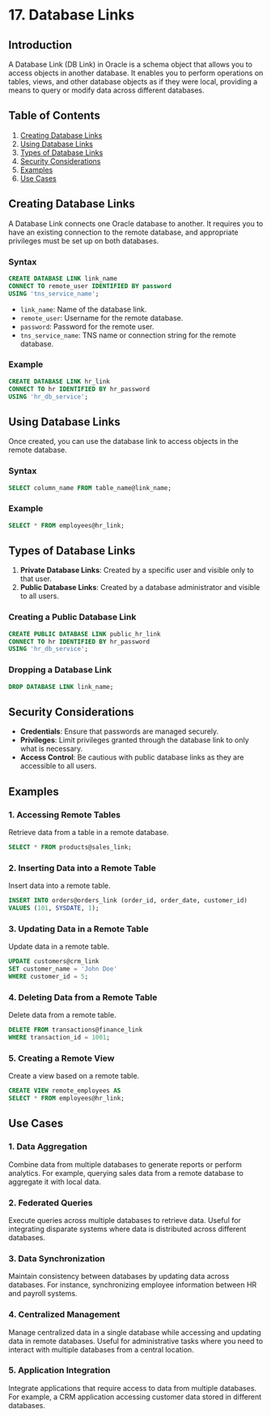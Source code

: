 # 17. Database Links

## Introduction

A Database Link (DB Link) in Oracle is a schema object that allows you to access objects in another database. It enables you to perform operations on tables, views, and other database objects as if they were local, providing a means to query or modify data across different databases.

## Table of Contents

1. [Creating Database Links](#creating-database-links)
2. [Using Database Links](#using-database-links)
3. [Types of Database Links](#types-of-database-links)
4. [Security Considerations](#security-considerations)
5. [Examples](#examples)
6. [Use Cases](#use-cases)

## Creating Database Links

A Database Link connects one Oracle database to another. It requires you to have an existing connection to the remote database, and appropriate privileges must be set up on both databases.

### Syntax

```sql
CREATE DATABASE LINK link_name
CONNECT TO remote_user IDENTIFIED BY password
USING 'tns_service_name';
```

- `link_name`: Name of the database link.
- `remote_user`: Username for the remote database.
- `password`: Password for the remote user.
- `tns_service_name`: TNS name or connection string for the remote database.

### Example

```sql
CREATE DATABASE LINK hr_link
CONNECT TO hr IDENTIFIED BY hr_password
USING 'hr_db_service';
```

## Using Database Links

Once created, you can use the database link to access objects in the remote database.

### Syntax

```sql
SELECT column_name FROM table_name@link_name;
```

### Example

```sql
SELECT * FROM employees@hr_link;
```

## Types of Database Links

1. **Private Database Links**: Created by a specific user and visible only to that user.
2. **Public Database Links**: Created by a database administrator and visible to all users.

### Creating a Public Database Link

```sql
CREATE PUBLIC DATABASE LINK public_hr_link
CONNECT TO hr IDENTIFIED BY hr_password
USING 'hr_db_service';
```

### Dropping a Database Link

```sql
DROP DATABASE LINK link_name;
```

## Security Considerations

- **Credentials**: Ensure that passwords are managed securely.
- **Privileges**: Limit privileges granted through the database link to only what is necessary.
- **Access Control**: Be cautious with public database links as they are accessible to all users.

## Examples

### 1. Accessing Remote Tables

Retrieve data from a table in a remote database.

```sql
SELECT * FROM products@sales_link;
```

### 2. Inserting Data into a Remote Table

Insert data into a remote table.

```sql
INSERT INTO orders@orders_link (order_id, order_date, customer_id)
VALUES (101, SYSDATE, 1);
```

### 3. Updating Data in a Remote Table

Update data in a remote table.

```sql
UPDATE customers@crm_link
SET customer_name = 'John Doe'
WHERE customer_id = 5;
```

### 4. Deleting Data from a Remote Table

Delete data from a remote table.

```sql
DELETE FROM transactions@finance_link
WHERE transaction_id = 1001;
```

### 5. Creating a Remote View

Create a view based on a remote table.

```sql
CREATE VIEW remote_employees AS
SELECT * FROM employees@hr_link;
```

## Use Cases

### 1. Data Aggregation

Combine data from multiple databases to generate reports or perform analytics. For example, querying sales data from a remote database to aggregate it with local data.

### 2. Federated Queries

Execute queries across multiple databases to retrieve data. Useful for integrating disparate systems where data is distributed across different databases.

### 3. Data Synchronization

Maintain consistency between databases by updating data across databases. For instance, synchronizing employee information between HR and payroll systems.

### 4. Centralized Management

Manage centralized data in a single database while accessing and updating data in remote databases. Useful for administrative tasks where you need to interact with multiple databases from a central location.

### 5. Application Integration

Integrate applications that require access to data from multiple databases. For example, a CRM application accessing customer data stored in different databases.

